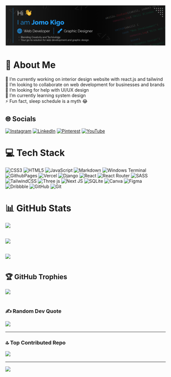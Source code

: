 #

![header photo](./images/github_cover.png)

# 💫 About Me

🔭 I’m currently working on interior design website with react.js and tailwind<br>
👯 I’m looking to collaborate on web  development for businesses and brands<br>
🤝 I’m looking for help with UI/UX design<br>
🌱 I’m currently learning system design<br>
⚡ Fun fact, sleep schedule is a myth 😂

## 🌐 Socials

[![Instagram](https://img.shields.io/badge/Instagram-%23E4405F.svg?logo=Instagram&logoColor=white)](https://instagram.com/orb_designs_) [![LinkedIn](https://img.shields.io/badge/LinkedIn-%230077B5.svg?logo=linkedin&logoColor=white)](https://linkedin.com/in/kigo-jomo) [![Pinterest](https://img.shields.io/badge/Pinterest-%23E60023.svg?logo=Pinterest&logoColor=white)](https://pinterest.com/kigojomo) [![YouTube](https://img.shields.io/badge/YouTube-%23FF0000.svg?logo=YouTube&logoColor=white)](https://youtube.com/@@kigojomo)

# 💻 Tech Stack

![CSS3](https://img.shields.io/badge/css3-%231572B6.svg?style=for-the-badge&logo=css3&logoColor=white) ![HTML5](https://img.shields.io/badge/html5-%23E34F26.svg?style=for-the-badge&logo=html5&logoColor=white) ![JavaScript](https://img.shields.io/badge/javascript-%23323330.svg?style=for-the-badge&logo=javascript&logoColor=%23F7DF1E) ![Markdown](https://img.shields.io/badge/markdown-%23000000.svg?style=for-the-badge&logo=markdown&logoColor=white) ![Windows Terminal](https://img.shields.io/badge/Windows%20Terminal-%234D4D4D.svg?style=for-the-badge&logo=windows-terminal&logoColor=white) ![GithubPages](https://img.shields.io/badge/github%20pages-121013?style=for-the-badge&logo=github&logoColor=white) ![Vercel](https://img.shields.io/badge/vercel-%23000000.svg?style=for-the-badge&logo=vercel&logoColor=white) ![Django](https://img.shields.io/badge/django-%23092E20.svg?style=for-the-badge&logo=django&logoColor=white) ![React](https://img.shields.io/badge/react-%2320232a.svg?style=for-the-badge&logo=react&logoColor=%2361DAFB) ![React Router](https://img.shields.io/badge/React_Router-CA4245?style=for-the-badge&logo=react-router&logoColor=white) ![SASS](https://img.shields.io/badge/SASS-hotpink.svg?style=for-the-badge&logo=SASS&logoColor=white) ![TailwindCSS](https://img.shields.io/badge/tailwindcss-%2338B2AC.svg?style=for-the-badge&logo=tailwind-css&logoColor=white) ![Three js](https://img.shields.io/badge/threejs-black?style=for-the-badge&logo=three.js&logoColor=white) ![Next JS](https://img.shields.io/badge/Next-black?style=for-the-badge&logo=next.js&logoColor=white) ![SQLite](https://img.shields.io/badge/sqlite-%2307405e.svg?style=for-the-badge&logo=sqlite&logoColor=white) ![Canva](https://img.shields.io/badge/Canva-%2300C4CC.svg?style=for-the-badge&logo=Canva&logoColor=white) ![Figma](https://img.shields.io/badge/figma-%23F24E1E.svg?style=for-the-badge&logo=figma&logoColor=white) ![Dribbble](https://img.shields.io/badge/Dribbble-EA4C89?style=for-the-badge&logo=dribbble&logoColor=white) ![GitHub](https://img.shields.io/badge/github-%23121011.svg?style=for-the-badge&logo=github&logoColor=white) ![Git](https://img.shields.io/badge/git-%23F05033.svg?style=for-the-badge&logo=git&logoColor=white)

# 📊 GitHub Stats

![](https://github-readme-stats.vercel.app/api?username=KigoJomo&theme=dark&hide_border=false&include_all_commits=true&count_private=true)
<br/>

##

![](https://github-readme-streak-stats.herokuapp.com/?user=KigoJomo&theme=dark&hide_border=true)
<br/>

##

![](https://github-readme-stats.vercel.app/api/top-langs/?username=KigoJomo&theme=dark&hide_border=false&include_all_commits=true&count_private=true&layout=compact)

#

## 🏆 GitHub Trophies

![](https://github-profile-trophy.vercel.app/?username=KigoJomo&theme=radical&no-frame=false&no-bg=true&margin-w=4)

#

### ✍️ Random Dev Quote

![](https://quotes-github-readme.vercel.app/api?type=vetical&theme=radical)

---

### 🔝 Top Contributed Repo

![](https://github-contributor-stats.vercel.app/api?username=KigoJomo&limit=5&theme=one_dark_pro&combine_all_yearly_contributions=true)

---
[![](https://visitcount.itsvg.in/api?id=KigoJomo&icon=0&color=0)](https://visitcount.itsvg.in)
